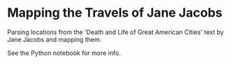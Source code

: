 # Mapping the Travels of Jane Jacobs

Parsing locations from the 'Death and Life of Great American Cities' text by Jane Jacobs and mapping them.

See the Python notebook for more info.

